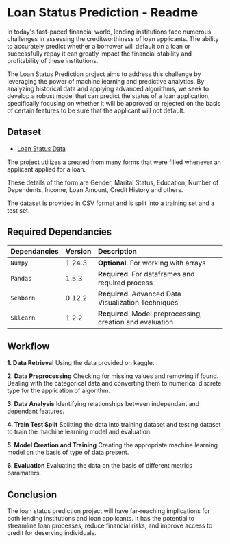 
# Loan Status Prediction - Readme

In today's fast-paced financial world, lending institutions face numerous challenges in assessing the creditworthiness of loan applicants. The ability to accurately predict whether a borrower will default on a loan or successfully repay it can greatly impact the financial stability and profitability of these institutions.

The Loan Status Prediction project aims to address this challenge by leveraging the power of machine learning and predictive analytics. By analyzing historical data and applying advanced algorithms, we seek to develop a robust model that can predict the status of a loan application, specifically focusing on whether it will be approved or rejected on the basis of certain features to be sure that the applicant will not default.

## Dataset

 - [Loan Status Data](https://www.kaggle.com/datasets/ninzaami/loan-predication)

The project utilizes a created from many forms that were filled whenever an applicant applied for a loan.

These details of the form are Gender, Marital Status, Education, Number of Dependents, Income, Loan Amount, Credit History and others.

The dataset is provided in CSV format and is split into a training set and a test set.
## Required Dependancies


| Dependancies | Version     | Description                |
| :-------- | :------- | :------------------------- |
| `Numpy` | 1.24.3 | **Optional**. For working with arrays |
| `Pandas` | 1.5.3 | **Required**. For dataframes and required process |
| `Seaborn` | 0.12.2 | **Required**. Advanced Data Visualization Techniques |
| `Sklearn` | 1.2.2 | **Required**. Model preprocessing, creation and evaluation |




## Workflow

**1. Data Retrieval** Using the data provided on kaggle.

**2. Data Preprocessing** Checking for missing values and removing if found. Dealing with the categorical data and converting them to numerical discrete type for the application of algorithm.

**3. Data Analysis** Identifying relationships between independant and dependant features.

**4. Train Test Split** Splitting the data into training dataset and testing dataset to train the machine learning model and evaluation.

**5. Model Creation and Training** Creating the appropriate machine learning model on the basis of type of data present.

**6. Evaluation** Evaluating the data on the basis of different metrics paramaters.


## Conclusion

The loan status prediction project will have far-reaching implications for both lending institutions and loan applicants. It has the potential to streamline loan processes, reduce financial risks, and improve access to credit for deserving individuals.